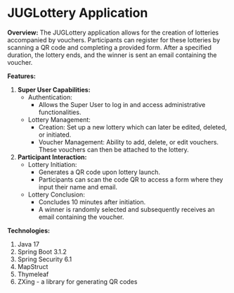 # JUGLottery Application

**Overview:**
The JUGLottery application allows for the creation of lotteries accompanied by vouchers. Participants can register for these lotteries by scanning a QR code and completing a provided form. After a specified duration, the lottery ends, and the winner is sent an email containing the voucher.

**Features:**
1. **Super User Capabilities:**
    - Authentication:
        - Allows the Super User to log in and access administrative functionalities.
    - Lottery Management:
        - Creation: Set up a new lottery which can later be edited, deleted, or initiated.
        - Voucher Management: Ability to add, delete, or edit vouchers. These vouchers can then be attached to the lottery.
2. **Participant Interaction:**
    - Lottery Initiation:
        - Generates a QR code upon lottery launch.
        - Participants can scan the code QR to access a form where they input their name and email.
    - Lottery Conclusion:
        - Concludes 10 minutes after initiation.
        - A winner is randomly selected and subsequently receives an email containing the voucher.


**Technologies:**
1. Java 17
2. Spring Boot 3.1.2
3. Spring Security 6.1
4. MapStruct
5. Thymeleaf
6. ZXing - a library for generating QR codes
